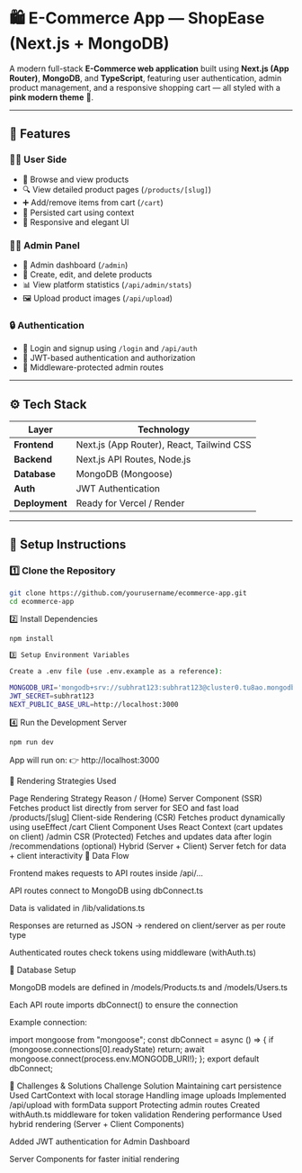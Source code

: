 # 🛍️ E-Commerce App — **ShopEase** (Next.js + MongoDB)

A modern full-stack **E-Commerce web application** built using **Next.js (App Router)**, **MongoDB**, and **TypeScript**, featuring user authentication, admin product management, and a responsive shopping cart — all styled with a **pink modern theme** 💖.

---

## 🚀 Features

### 🧑‍💻 User Side
- 🛒 Browse and view products  
- 🔍 View detailed product pages (`/products/[slug]`)  
- ➕ Add/remove items from cart (`/cart`)  
- 💾 Persisted cart using context  
- 💅 Responsive and elegant UI  

### 🧑‍💼 Admin Panel
- 🧭 Admin dashboard (`/admin`)  
- 🧰 Create, edit, and delete products  
- 📊 View platform statistics (`/api/admin/stats`)  
- 🖼️ Upload product images (`/api/upload`)  

### 🔒 Authentication
- 🔐 Login and signup using `/login` and `/api/auth`  
- 🪪 JWT-based authentication and authorization  
- 🚫 Middleware-protected admin routes  

---

## ⚙️ Tech Stack

| Layer | Technology |
|-------|-------------|
| **Frontend** | Next.js (App Router), React, Tailwind CSS |
| **Backend** | Next.js API Routes, Node.js |
| **Database** | MongoDB (Mongoose) |
| **Auth** | JWT Authentication |
| **Deployment** | Ready for Vercel / Render |

---

## 🔧 Setup Instructions

### 1️⃣ Clone the Repository
```bash
git clone https://github.com/yourusername/ecommerce-app.git
cd ecommerce-app
```

2️⃣ Install Dependencies
```bash
npm install

3️⃣ Setup Environment Variables

Create a .env file (use .env.example as a reference):

MONGODB_URI='mongodb+srv://subhrat123:subhrat123@cluster0.tu8ao.mongodb.net/'
JWT_SECRET=subhrat123
NEXT_PUBLIC_BASE_URL=http://localhost:3000
```
4️⃣ Run the Development Server
```bash
npm run dev
```

App will run on:
👉 http://localhost:3000

🧩 Rendering Strategies Used

Page	Rendering Strategy	Reason
/ (Home)	Server Component (SSR)	Fetches product list directly from server for SEO and fast load
/products/[slug]	Client-side Rendering (CSR)	Fetches product dynamically using useEffect
/cart	Client Component	Uses React Context (cart updates on client)
/admin	CSR (Protected)	Fetches and updates data after login
/recommendations (optional)	Hybrid (Server + Client)	Server fetch for data + client interactivity
🧠 Data Flow

Frontend makes requests to API routes inside /api/...

API routes connect to MongoDB using dbConnect.ts

Data is validated in /lib/validations.ts

Responses are returned as JSON → rendered on client/server as per route type

Authenticated routes check tokens using middleware (withAuth.ts)

🧱 Database Setup

MongoDB models are defined in /models/Products.ts and /models/Users.ts

Each API route imports dbConnect() to ensure the connection

Example connection:

import mongoose from "mongoose";
const dbConnect = async () => {
  if (mongoose.connections[0].readyState) return;
  await mongoose.connect(process.env.MONGODB_URI!);
};
export default dbConnect;

🧾 Challenges & Solutions
Challenge	Solution
Maintaining cart persistence	Used CartContext with local storage
Handling image uploads	Implemented /api/upload with formData support
Protecting admin routes	Created withAuth.ts middleware for token validation
Rendering performance	Used hybrid rendering (Server + Client Components)

Added JWT authentication for Admin Dashboard

Server Components for faster initial rendering